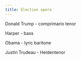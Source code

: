 ```yaml
---
title: Election opera
---
```


Donald Trump - comprimario tenor

Harper - bass

Obama - lyric baritone

Justin Trudeau - Heldentenor
